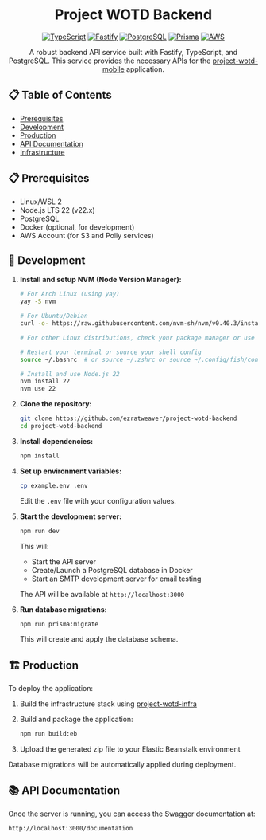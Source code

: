 <div align="center">

# Project WOTD Backend

[![TypeScript](https://img.shields.io/badge/TypeScript-007ACC?style=for-the-badge&logo=typescript&logoColor=white)](https://www.typescriptlang.org/)
[![Fastify](https://img.shields.io/badge/Fastify-000000?style=for-the-badge&logo=fastify&logoColor=white)](https://www.fastify.io/)
[![PostgreSQL](https://img.shields.io/badge/PostgreSQL-316192?style=for-the-badge&logo=postgresql&logoColor=white)](https://www.postgresql.org/)
[![Prisma](https://img.shields.io/badge/Prisma-2D3748?style=for-the-badge&logo=prisma&logoColor=white)](https://www.prisma.io/)
[![AWS](https://img.shields.io/badge/AWS-232F3E?style=for-the-badge&logo=amazon-aws&logoColor=white)](https://aws.amazon.com/)

</div>

<div align="center">

A robust backend API service built with Fastify, TypeScript, and PostgreSQL. This service provides the necessary APIs for the [project-wotd-mobile](https://github.com/ezratweaver/project-wotd-mobile) application.

</div>

## 📋 Table of Contents

- [Prerequisites](#-prerequisites)
- [Development](#-development)
- [Production](#%EF%B8%8F-production)
- [API Documentation](#-api-documentation)
- [Infrastructure](#-infrastructure)

## 📋 Prerequisites

- Linux/WSL 2
- Node.js LTS 22 (v22.x)
- PostgreSQL
- Docker (optional, for development)
- AWS Account (for S3 and Polly services)

## 🔧 Development

1. **Install and setup NVM (Node Version Manager):**

   ```bash
   # For Arch Linux (using yay)
   yay -S nvm

   # For Ubuntu/Debian
   curl -o- https://raw.githubusercontent.com/nvm-sh/nvm/v0.40.3/install.sh | bash

   # For other Linux distributions, check your package manager or use the curl method above

   # Restart your terminal or source your shell config
   source ~/.bashrc  # or source ~/.zshrc or source ~/.config/fish/config.fish

   # Install and use Node.js 22
   nvm install 22
   nvm use 22
   ```

2. **Clone the repository:**

   ```bash
   git clone https://github.com/ezratweaver/project-wotd-backend
   cd project-wotd-backend
   ```

3. **Install dependencies:**

   ```bash
   npm install
   ```

4. **Set up environment variables:**

   ```bash
   cp example.env .env
   ```

   Edit the `.env` file with your configuration values.

5. **Start the development server:**

   ```bash
   npm run dev
   ```

   This will:

   - Start the API server
   - Create/Launch a PostgreSQL database in Docker
   - Start an SMTP development server for email testing

   The API will be available at `http://localhost:3000`

6. **Run database migrations:**

   ```bash
   npm run prisma:migrate
   ```

   This will create and apply the database schema.

## 🏗️ Production

To deploy the application:

1. Build the infrastructure stack using [project-wotd-infra](https://github.com/ezratweaver/project-wotd-infra)
2. Build and package the application:

   ```bash
   npm run build:eb
   ```

3. Upload the generated zip file to your Elastic Beanstalk environment

Database migrations will be automatically applied during deployment.

## 📚 API Documentation

Once the server is running, you can access the Swagger documentation at:

```
http://localhost:3000/documentation
```
